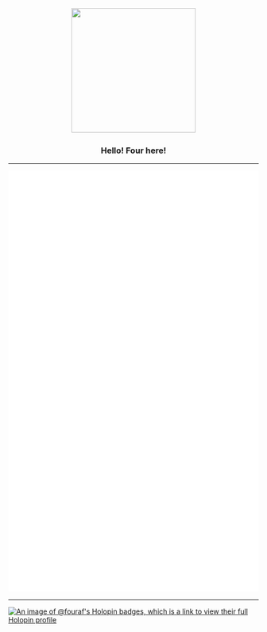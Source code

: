 <div id="header" align="center">
  <img src="https://media.giphy.com/media/P2y4QDIsiUugH7l6EC/giphy.gif" height="250px" width="250px" > 

  ### Hello! Four here!
</div>

_______________________

<div align="center">
  <img src="/github-metrics.svg" alt="Metrics">
</div>


<!-- ![Metrics](/github-metrics.svg) -->


___________________________

[![An image of @fouraf's Holopin badges, which is a link to view their full Holopin profile](https://holopin.me/fouraf)](https://holopin.io/@fouraf)


<!--
**Four-af/Four-af** is a ✨ _special_ ✨ repository because its `README.md` (this file) appears on your GitHub profile.

Here are some ideas to get you started:

- 🔭 I’m currently working on ...
- 🌱 I’m currently learning ...
- 👯 I’m looking to collaborate on ...
- 🤔 I’m looking for help with ...
- 💬 Ask me about ...
- 📫 How to reach me: ...
- 😄 Pronouns: ...
- ⚡ Fun fact: ...
-->
